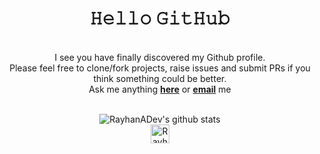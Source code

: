 <div align="center">
<h1>𝙷𝚎𝚕𝚕𝚘 𝙶𝚒𝚝𝙷𝚞𝚋</h1>


<br>
I see you have finally discovered my Github profile. <br>
Please feel free to clone/fork projects, raise issues and submit PRs if you think something could be better. <br>
Ask me anything <a href="https://github.com/RayhanADev/RayhanADev/issues/new"><b>here</b></a> or <a href="mailto:rayhan@adev.ml"><b>email</b></a> me<br>
<br>

![RayhanADev's github stats](https://github-readme-stats.vercel.app/api?username=RayhanADev&theme=gruvbox&show_icons=true)<br>
<a href="https://dev.to/rayhanadev">
  <img src="https://d2fltix0v2e0sb.cloudfront.net/dev-badge.svg" alt="RayhanADev's DEV Profile" height="30" width="30">
</a>
</div>
